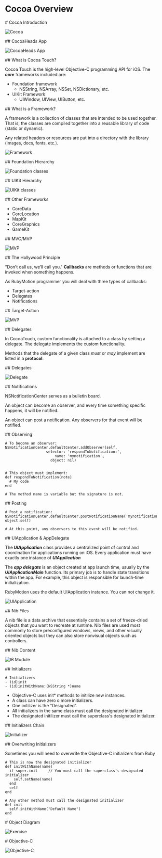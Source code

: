 # Cocoa Overview

<slide>
# Cocoa Introduction

![](cocoa.png "Cocoa") 

</slide>

<slide>
## CocoaHeads App

![](cocoaheads.png "CocoaHeads App") 

</slide>

<slide>
## What is Cocoa Touch? 
        
Cocoa Touch is the high-level Objective-C programming API for iOS. The ***core*** frameworks included are:
        
+ Foundation framework
  * NSString, NSArray, NSSet, NSDictionary, etc.
+ UIKit Framework
  * UIWindow, UIView, UIButton, etc.
        
</slide>
    
<slide>
## What is a Framework?

A framework is a collection of classes that are intended to be used together. That is, the classes are compiled together into a reusable library of code (static or dynamic). 

</slide>

<slide>
Any related headers or resources are put into a directory with the library (images, docs, fonts, etc.).

![](framework.png "Framework") 

</slide>

<slide>
## Foundation Hierarchy

![](foundation.png "Foundation classes") 

</slide>

<slide>
## UIKit Hierarchy

![](uikit.png "UIKit classes") 

</slide>

<slide>
## Other Frameworks
        
+ CoreData
+ CoreLocation
+ MapKit
+ CoreGraphics
+ GameKit

</slide>

<slide>
## MVC/MVP

![MVP](mvp.png "MVP") 

</slide>

<slide>
##  The Hollywood Principle
    
"Don't call us, we'll call you."
<b>Callbacks</b> are methods or functions that are invoked when something happens.

As RubyMotion programmer you will deal with three types of callbacks:

+ Target-action
+ Delegates 
+ Notifications
    
</slide>

<slide>
## Target-Action
    
![MVP](targetaction.png "Target-Action") 
    
</slide>

<slide>
## Delegates

In CocoaTouch, custom functionality is attached to a class by setting a delegate. The delegate implements the custom functionality.

Methods that the delegate of a given class <i>must</i> or <i>may</i> implement are listed in a <b>protocol</b>. 
    
</slide>

<slide>
## Delegates 
    
![](delegate.png "Delegate") 
    
</slide>

<slide>
## Notifications
    
NSNotificationCenter serves as a bulletin board.

An object can become an observer, and every time something specific happens, it will be notified.

An object can post a notification. Any observers for that event will be notified.
    
</slide>

<slide>
## Observing

    # To become an observer:
    NSNotificationCenter.defaultCenter.addObserver(self,
                       selector: 'respondToNotification:',
                           name: 'mynotification',
                         object: nil)


    # This object must implement:
    def respondToNotification(note)
      # My code
    end

    # The method name is variable but the signature is not.

</slide>

<slide>
## Posting

    # Post a notification:
    NSNotificationCenter.defaultCenter.postNotificationName('mynotification', object:self)

    # At this point, any observers to this event will be notified.

</slide>

<slide>
## UIApplication & AppDelegate

The ***UIApplication*** class provides a centralized point of control and coordination for applications running on iOS.
Every application must have exactly one instance of ***UIApplication***

The ***app delegate*** is an object created at app launch time, usually by the ***UIApplicationMain*** function. Its primary job is to handle state transitions within the app. For example, this object is responsible for launch-time initialization.

</slide>

<slide>
RubyMotion uses the default UIApplication instance. You can not change it. 

![](uiapplication.png "UIApplication") 

</slide>

<slide>
## Nib Files

A nib file is a data archive that essentially contains a set of freeze-dried objects that you want to recreate at runtime. Nib files are used most commonly to store preconfigured windows, views, and other visually oriented objects but they can also store nonvisual objects such as controllers.     

</slide>

<slide>
## Nib Content 

![](ibmodule.png "IB Module") 

</slide>

<slide>
## Initializers

    # Initializers
    - (id)init
    - (id)initWithName:(NSString *)name

+ Objective-C uses init* methods to initilize new instances.
+ A class can have zero o more initializers.
+ One initilizer is the "Designated".
+ All initializers in the same class must call the designated initializer.
+ The designated initilizer must call the superclass's designated initializer.

</slide>

<slide>
## Initializers Chain

![](initializer.png "Initializer") 

</slide>

<slide>
## Overwriting Initializers

Sometimes you will need to overwrite the Objective-C initializers from Ruby

    # This is now the designated initializer
    def initWithName(name)
      if super.init     // You must call the superclass's designated initializer 
        self.setName(name)
      end
      self
    end      

    # Any other method must call the designated initializer 
    def init
      self.initWithName("Default Name")
    end   

</slide>

<slide>
# Object Diagram

![](objectdiagram.png "Exercise") 

</slide>

<slide>
# Objective-C

![](cocoa.png "Objective-C") 

</slide>
